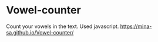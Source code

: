 # Vowel-counter
Count your vowels in the text. Used javascript.
https://mina-sa.github.io/Vowel-counter/
